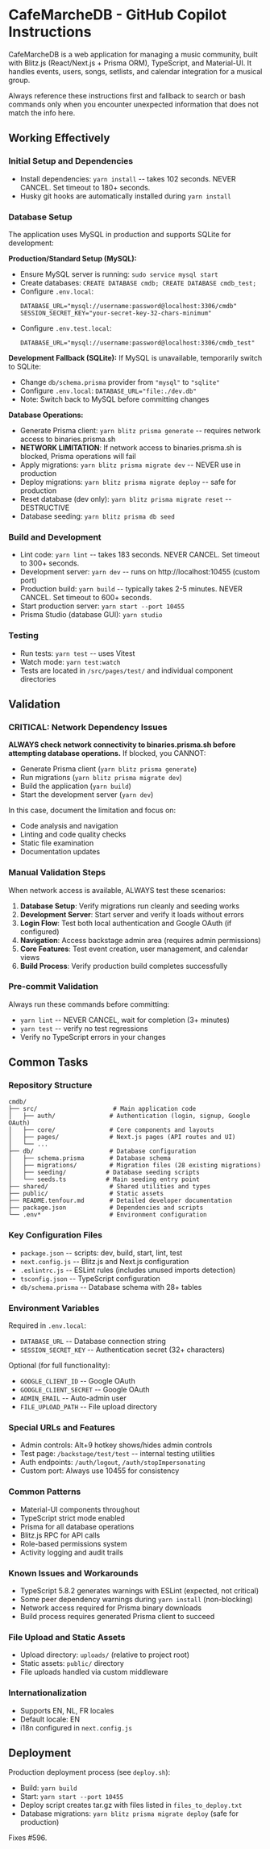 # CafeMarcheDB - GitHub Copilot Instructions

CafeMarcheDB is a web application for managing a music community, built with Blitz.js (React/Next.js + Prisma ORM), TypeScript, and Material-UI. It handles events, users, songs, setlists, and calendar integration for a musical group.

Always reference these instructions first and fallback to search or bash commands only when you encounter unexpected information that does not match the info here.

## Working Effectively

### Initial Setup and Dependencies
- Install dependencies: `yarn install` -- takes 102 seconds. NEVER CANCEL. Set timeout to 180+ seconds.
- Husky git hooks are automatically installed during `yarn install`

### Database Setup
The application uses MySQL in production and supports SQLite for development:

**Production/Standard Setup (MySQL):**
- Ensure MySQL server is running: `sudo service mysql start`
- Create databases: `CREATE DATABASE cmdb; CREATE DATABASE cmdb_test;`
- Configure `.env.local`:
  ```
  DATABASE_URL="mysql://username:password@localhost:3306/cmdb"
  SESSION_SECRET_KEY="your-secret-key-32-chars-minimum"
  ```
- Configure `.env.test.local`:
  ```
  DATABASE_URL="mysql://username:password@localhost:3306/cmdb_test"
  ```

**Development Fallback (SQLite):**
If MySQL is unavailable, temporarily switch to SQLite:
- Change `db/schema.prisma` provider from `"mysql"` to `"sqlite"`
- Configure `.env.local`: `DATABASE_URL="file:./dev.db"`
- Note: Switch back to MySQL before committing changes

**Database Operations:**
- Generate Prisma client: `yarn blitz prisma generate` -- requires network access to binaries.prisma.sh
- **NETWORK LIMITATION**: If network access to binaries.prisma.sh is blocked, Prisma operations will fail
- Apply migrations: `yarn blitz prisma migrate dev` -- NEVER use in production
- Deploy migrations: `yarn blitz prisma migrate deploy` -- safe for production
- Reset database (dev only): `yarn blitz prisma migrate reset` -- DESTRUCTIVE
- Database seeding: `yarn blitz prisma db seed`

### Build and Development
- Lint code: `yarn lint` -- takes 183 seconds. NEVER CANCEL. Set timeout to 300+ seconds.
- Development server: `yarn dev` -- runs on http://localhost:10455 (custom port)
- Production build: `yarn build` -- typically takes 2-5 minutes. NEVER CANCEL. Set timeout to 600+ seconds.
- Start production server: `yarn start --port 10455`
- Prisma Studio (database GUI): `yarn studio`

### Testing
- Run tests: `yarn test` -- uses Vitest
- Watch mode: `yarn test:watch`
- Tests are located in `/src/pages/test/` and individual component directories

## Validation

### CRITICAL: Network Dependency Issues
**ALWAYS check network connectivity to binaries.prisma.sh before attempting database operations.**
If blocked, you CANNOT:
- Generate Prisma client (`yarn blitz prisma generate`)
- Run migrations (`yarn blitz prisma migrate dev`)
- Build the application (`yarn build`)
- Start the development server (`yarn dev`)

In this case, document the limitation and focus on:
- Code analysis and navigation
- Linting and code quality checks
- Static file examination
- Documentation updates

### Manual Validation Steps
When network access is available, ALWAYS test these scenarios:
1. **Database Setup**: Verify migrations run cleanly and seeding works
2. **Development Server**: Start server and verify it loads without errors
3. **Login Flow**: Test both local authentication and Google OAuth (if configured)
4. **Navigation**: Access backstage admin area (requires admin permissions)
5. **Core Features**: Test event creation, user management, and calendar views
6. **Build Process**: Verify production build completes successfully

### Pre-commit Validation
Always run these commands before committing:
- `yarn lint` -- NEVER CANCEL, wait for completion (3+ minutes)
- `yarn test` -- verify no test regressions
- Verify no TypeScript errors in your changes

## Common Tasks

### Repository Structure
```
cmdb/
├── src/                     # Main application code
│   ├── auth/               # Authentication (login, signup, Google OAuth)
│   ├── core/               # Core components and layouts
│   ├── pages/              # Next.js pages (API routes and UI)
│   └── ...
├── db/                     # Database configuration
│   ├── schema.prisma       # Database schema
│   ├── migrations/         # Migration files (28 existing migrations)
│   ├── seeding/           # Database seeding scripts
│   └── seeds.ts           # Main seeding entry point
├── shared/                 # Shared utilities and types
├── public/                 # Static assets
├── README.tenfour.md       # Detailed developer documentation
├── package.json            # Dependencies and scripts
└── .env*                   # Environment configuration
```

### Key Configuration Files
- `package.json` -- scripts: dev, build, start, lint, test
- `next.config.js` -- Blitz.js and Next.js configuration
- `.eslintrc.js` -- ESLint rules (includes unused imports detection)
- `tsconfig.json` -- TypeScript configuration
- `db/schema.prisma` -- Database schema with 28+ tables

### Environment Variables
Required in `.env.local`:
- `DATABASE_URL` -- Database connection string
- `SESSION_SECRET_KEY` -- Authentication secret (32+ characters)

Optional (for full functionality):
- `GOOGLE_CLIENT_ID` -- Google OAuth
- `GOOGLE_CLIENT_SECRET` -- Google OAuth
- `ADMIN_EMAIL` -- Auto-admin user
- `FILE_UPLOAD_PATH` -- File upload directory

### Special URLs and Features
- Admin controls: Alt+9 hotkey shows/hides admin controls
- Test page: `/backstage/test/test` -- internal testing utilities
- Auth endpoints: `/auth/logout`, `/auth/stopImpersonating`
- Custom port: Always use 10455 for consistency

### Common Patterns
- Material-UI components throughout
- TypeScript strict mode enabled
- Prisma for all database operations
- Blitz.js RPC for API calls
- Role-based permissions system
- Activity logging and audit trails

### Known Issues and Workarounds
- TypeScript 5.8.2 generates warnings with ESLint (expected, not critical)
- Some peer dependency warnings during `yarn install` (non-blocking)
- Network access required for Prisma binary downloads
- Build process requires generated Prisma client to succeed

### File Upload and Static Assets
- Upload directory: `uploads/` (relative to project root)
- Static assets: `public/` directory
- File uploads handled via custom middleware

### Internationalization
- Supports EN, NL, FR locales
- Default locale: EN
- i18n configured in `next.config.js`

## Deployment

Production deployment process (see `deploy.sh`):
- Build: `yarn build`
- Start: `yarn start --port 10455`
- Deploy script creates tar.gz with files listed in `files_to_deploy.txt`
- Database migrations: `yarn blitz prisma migrate deploy` (safe for production)

Fixes #596.